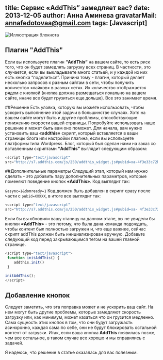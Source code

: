 title: Сервис «AddThis” замедляет вас?
date: 2013-12-05
author: Анна Аминева
gravatarMail: annafedotovaa@gmail.com
tags: [Javascript]
---

![Иллюстрация блокнота](/blog/images/addthis.jpg)

## Плагин "AddThis"
Если вы используете плагин **“AddThis”** на вашем сайте, то есть риск того, что он будет замедлять загрузку всех страниц. В частности, это случается, если вы выкладываете много статьей, и у каждой из них есть кнопка “поделиться”. Причина тому - плагин, который делает несколько запросов к разным сайтам в сети, чтобы получить количество «лайков» в разных сетях. Их количество отображается рядом с кнопкой (кнопка должна размещаться локально на вашем сайте, иначе все будет грузиться еще дольше). Все это занимает время.

<!-- more -->

##Решение
Есть уловка, которую вы можете использовать, чтобы ускорить  выполнение этой задачи в большинстве случаях. Хотя на вашем сайте могут быть и другие проблемы, способствующие понижению скорости вашей страницы. Попробуйте использовать наше решение и может быть вам оно поможет.
Для начала,  вам нужно установить ваш **«addthis»** скрипт, который вставляется в ваши страницы блога или настройки плагина, если вы используете платформы типа Wordpress. Блог, который был сделан нами на заказ со вставленным скриптами **“AddThis”** выглядит следующим образом:

```javascript
<script type="text/javascript"
src="http://s7.addthis.com/js/250/addthis_widget.js#pubid=xa-4f3e33c72b9a4e40">
```

##Дополнительные параметры
Следущий этап, который нам нужно сделать - это добавить пару дополнительных параметров, которые поменяют поведение кнопок **«AddThis»**. Код выглядит так:

`&async=1&domready=1`
Код должен быть добавлен в скрипт сразу после части с `pubid=XXXXX`, в итоге все выглядит так:

```javascript
<script type="text/javascript"
src="http://s7.addthis.com/js/250/addthis_widget.js#pubid=xa- 4f3e33c72b9a4e40&async=1&domready=1">
```

Если бы вы обновили вашу станицу на данном этапе, вы не увидели бы кнопки **«AddThis»** - это потому, что была дана команда подождать, чтобы контент был полностью загружен и, что еще важнее, сейчас скрипт addThis должен быть инициализирован вручную. Добавьте следующий код перед закрывающимся тегом на вашей главной странице. 

```javascript
<script type="text/javascript"> 
 function initAddThis() {
    addthis.init()
 }

initAddThis();
</script>
```
## Добавление кнопок
Следует заметить, что эта поправка может и не ускорить ваш сайт. На нем могут быть другие проблемы, которые замедляют скорость загрузку или, как минимум, может казаться что он грузится медленно. Сама сущность этих кнопок в том, что они будут загружасть асинхронно, каждая сама по себе, они не будут блокировать остальной контент от загрузки. Итак, если ваша кнопка **AddThis** появилась позже, чем все остальное, в таком случае все хорошо и мы справились с задачей. 

Я надеюсь, что решение в статье оказалась для вас полезным.

